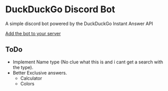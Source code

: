 # DuckDuckGo Discord Bot

A simple discord bot powered by the DuckDuckGo Instant Answer API

[Add the bot to your server](https://discordapp.com/oauth2/authorize?client_id=353136023967891466&scope=bot&permissions=52224)

## ToDo

- Implement Name type (No clue what this is and i cant get a search with the type).
- Better Exclusive answers.
	- Calculator
	- Colors